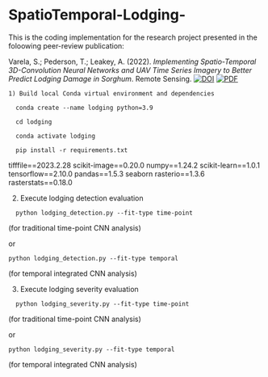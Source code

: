 # SpatioTemporal-Lodging-
This is the coding implementation for the research project presented in the foloowing peer-review publication:

Varela, S.; Pederson, T.; Leakey, A. (2022). *Implementing Spatio-Temporal 3D-Convolution Neural Networks and UAV Time Series Imagery to Better Predict Lodging Damage in Sorghum*. Remote Sensing. [![DOI](https://img.shields.io/badge/DOI-10.3390/rs14030733-blue)](https://doi.org/10.3390/rs14030733) [![PDF](https://img.shields.io/badge/PDF-Download-orange)](papers/remotesensing-14-00733-v2.pdf)

```
1) Build local Conda virtual environment and dependencies

  conda create --name lodging python=3.9  

  cd lodging

  conda activate lodging
  
  pip install -r requirements.txt
```
  
  tifffile==2023.2.28
  scikit-image==0.20.0
  numpy==1.24.2
  scikit-learn==1.0.1
  tensorflow==2.10.0
  pandas==1.5.3
  seaborn
  rasterio==1.3.6
  rasterstats==0.18.0

2) Execute lodging detection evaluation
```
  python lodging_detection.py --fit-type time-point 
```
(for traditional time-point CNN analysis)

  or
  
  ```
  python lodging_detection.py --fit-type temporal 
```
(for temporal integrated CNN analysis)

3) Execute lodging severity evaluation
```
  python lodging_severity.py --fit-type time-point
```
(for traditional time-point CNN analysis)

  or
  ```
  python lodging_severity.py --fit-type temporal 
  ```
(for temporal integrated CNN analysis)
